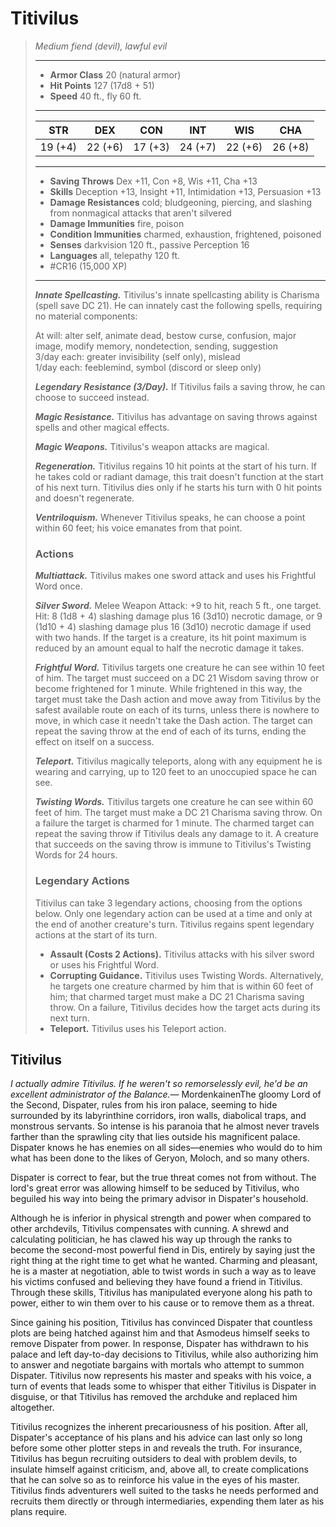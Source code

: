 # Titivilus
>*Medium fiend (devil), lawful evil*
>___
>- **Armor Class** 20 (natural armor)
>- **Hit Points** 127 (17d8 + 51)
>- **Speed** 40 ft., fly 60 ft.
>___
>|STR|DEX|CON|INT|WIS|CHA|
>|:---:|:---:|:---:|:---:|:---:|:---:|
>|19 (+4)|22 (+6)|17 (+3)|24 (+7)|22 (+6)|26 (+8)|
>___
>- **Saving Throws** Dex +11, Con +8, Wis +11, Cha +13
>- **Skills** Deception +13, Insight +11, Intimidation +13, Persuasion +13
>- **Damage Resistances** cold; bludgeoning, piercing, and slashing from nonmagical attacks that aren't silvered
>- **Damage Immunities** fire, poison
>- **Condition Immunities** charmed, exhaustion, frightened, poisoned
>- **Senses** darkvision 120 ft., passive Perception 16
>- **Languages** all, telepathy 120 ft.
>- #CR16 (15,000 XP)
>___
>***Innate Spellcasting.*** Titivilus's innate spellcasting ability is Charisma (spell save DC 21). He can innately cast the following spells, requiring no material components:  
>
>At will: alter self, animate dead, bestow curse, confusion, major image, modify memory, nondetection, sending, suggestion  
>3/day each: greater invisibility (self only), mislead  
>1/day each: feeblemind, symbol (discord or sleep only)  
>
>
>***Legendary Resistance (3/Day).*** If Titivilus fails a saving throw, he can choose to succeed instead.  
>
>***Magic Resistance.*** Titivilus has advantage on saving throws against spells and other magical effects.  
>
>***Magic Weapons.*** Titivilus's weapon attacks are magical.  
>
>***Regeneration.*** Titivilus regains 10 hit points at the start of his turn. If he takes cold or radiant damage, this trait doesn't function at the start of his next turn. Titivilus dies only if he starts his turn with 0 hit points and doesn't regenerate.  
>
>***Ventriloquism.*** Whenever Titivilus speaks, he can choose a point within 60 feet; his voice emanates from that point.  
>
>### Actions
>***Multiattack.*** Titivilus makes one sword attack and uses his Frightful Word once.  
>
>***Silver Sword.*** Melee Weapon Attack: +9 to hit, reach 5 ft., one target. Hit: 8 (1d8 + 4) slashing damage plus 16 (3d10) necrotic damage, or 9 (1d10 + 4) slashing damage plus 16 (3d10) necrotic damage if used with two hands. If the target is a creature, its hit point maximum is reduced by an amount equal to half the necrotic damage it takes.  
>
>***Frightful Word.*** Titivilus targets one creature he can see within 10 feet of him. The target must succeed on a DC 21 Wisdom saving throw or become frightened for 1 minute. While frightened in this way, the target must take the Dash action and move away from Titivilus by the safest available route on each of its turns, unless there is nowhere to move, in which case it needn't take the Dash action. The target can repeat the saving throw at the end of each of its turns, ending the effect on itself on a success.  
>
>***Teleport.*** Titivilus magically teleports, along with any equipment he is wearing and carrying, up to 120 feet to an unoccupied space he can see.  
>
>***Twisting Words.*** Titivilus targets one creature he can see within 60 feet of him. The target must make a DC 21 Charisma saving throw. On a failure the target is charmed for 1 minute. The charmed target can repeat the saving throw if Titivilus deals any damage to it. A creature that succeeds on the saving throw is immune to Titivilus's Twisting Words for 24 hours.  
>
>### Legendary Actions
>Titivilus can take 3 legendary actions, choosing from the options below. Only one legendary action can be used at a time and only at the end of another creature's turn. Titivilus regains spent legendary actions at the start of its turn.
>
>- **Assault (Costs 2 Actions).** Titivilus attacks with his silver sword or uses his Frightful Word.
>- **Corrupting Guidance.** Titivilus uses Twisting Words. Alternatively, he targets one creature charmed by him that is within 60 feet of him; that charmed target must make a DC 21 Charisma saving throw. On a failure, Titivilus decides how the target acts during its next turn.
>- **Teleport.** Titivilus uses his Teleport action.

## Titivilus

*I actually admire Titivilus. If he weren't so remorselessly evil, he'd be an excellent administrator of the Balance.*— MordenkainenThe gloomy Lord of the Second, Dispater, rules from his iron palace, seeming to hide surrounded by its labyrinthine corridors, iron walls, diabolical traps, and monstrous servants. So intense is his paranoia that he almost never travels farther than the sprawling city that lies outside his magnificent palace. Dispater knows he has enemies on all sides—enemies who would do to him what has been done to the likes of Geryon, Moloch, and so many others.

Dispater is correct to fear, but the true threat comes not from without. The lord's great error was allowing himself to be seduced by Titivilus, who beguiled his way into being the primary advisor in Dispater's household.

Although he is inferior in physical strength and power when compared to other archdevils, Titivilus compensates with cunning. A shrewd and calculating politician, he has clawed his way up through the ranks to become the second-most powerful fiend in Dis, entirely by saying just the right thing at the right time to get what he wanted. Charming and pleasant, he is a master at negotiation, able to twist words in such a way as to leave his victims confused and believing they have found a friend in Titivilus. Through these skills, Titivilus has manipulated everyone along his path to power, either to win them over to his cause or to remove them as a threat.

Since gaining his position, Titivilus has convinced Dispater that countless plots are being hatched against him and that Asmodeus himself seeks to remove Dispater from power. In response, Dispater has withdrawn to his palace and left day-to-day decisions to Titivilus, while also authorizing him to answer and negotiate bargains with mortals who attempt to summon Dispater. Titivilus now represents his master and speaks with his voice, a turn of events that leads some to whisper that either Titivilus is Dispater in disguise, or that Titivilus has removed the archduke and replaced him altogether.

Titivilus recognizes the inherent precariousness of his position. After all, Dispater's acceptance of his plans and his advice can last only so long before some other plotter steps in and reveals the truth. For insurance, Titivilus has begun recruiting outsiders to deal with problem devils, to insulate himself against criticism, and, above all, to create complications that he can solve so as to reinforce his value in the eyes of his master. Titivilus finds adventurers well suited to the tasks he needs performed and recruits them directly or through intermediaries, expending them later as his plans require.
